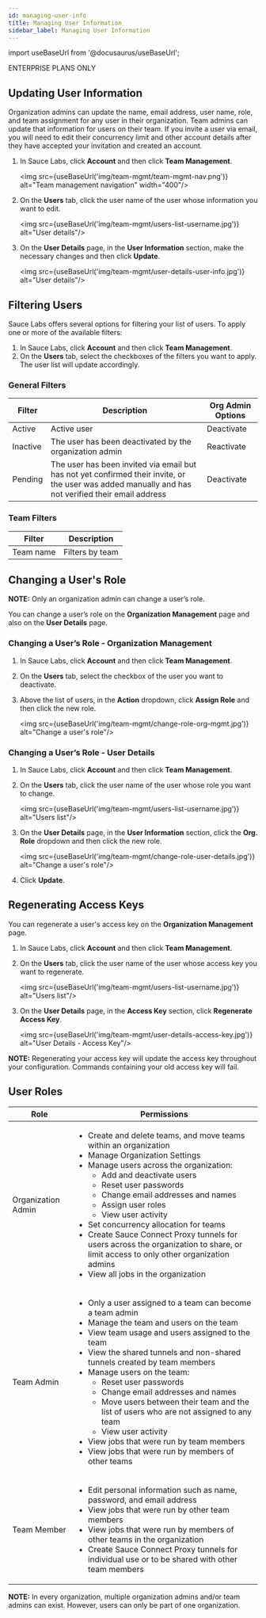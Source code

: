 ```yaml
---
id: managing-user-info
title: Managing User Information
sidebar_label: Managing User Information
---
```


import useBaseUrl from '@docusaurus/useBaseUrl';

<p><span className="sauceDBlue">ENTERPRISE PLANS ONLY</span></p>

## Updating User Information
Organization admins can update the name, email address, user name, role, and team assignment for any user in their organization. Team admins can update that information for users on their team. If you invite a user via email, you will need to edit their concurrency limit and other account details after they have accepted your invitation and created an account.

1. In Sauce Labs, click **Account** and then click **Team Management**.

   <img src={useBaseUrl('img/team-mgmt/team-mgmt-nav.png')} alt="Team management navigation" width="400"/>

2. On the **Users** tab, click the user name of the user whose information you want to edit.

   <img src={useBaseUrl('img/team-mgmt/users-list-username.jpg')} alt="User details"/>

3. On the **User Details** page, in the **User Information** section, make the necessary changes and then click **Update**.

   <img src={useBaseUrl('img/team-mgmt/user-details-user-info.jpg')} alt="User details"/>

## Filtering Users

Sauce Labs offers several options for filtering your list of users. To apply one or more of the available filters:

1. In Sauce Labs, click **Account** and then click **Team Management**.
2. On the **Users** tab, select the checkboxes of the filters you want to apply. The user list will update accordingly.

### General Filters

| Filter  | Description | Org Admin Options |
| ------------- | ------------- | ------------- |
| Active  | Active user  | Deactivate  |
| Inactive  | The user has been deactivated by the organization admin  | Reactivate  |
| Pending  | The user has been invited via email but has not yet confirmed their invite, or the user was added manually and has not verified their email address  | Deactivate  |

### Team Filters

| Filter  | Description |
| ------------- | ------------- |
| Team name  | Filters by team  |

## Changing a User's Role

**NOTE:** Only an organization admin can change a user’s role.

You can change a user’s role on the **Organization Management** page and also on the **User Details** page.

### Changing a User’s Role - Organization Management
1. In Sauce Labs, click **Account** and then click **Team Management**.
2. On the **Users** tab, select the checkbox of the user you want to deactivate.
3. Above the list of users, in the **Action** dropdown, click **Assign Role** and then click the new role.

   <img src={useBaseUrl('img/team-mgmt/change-role-org-mgmt.jpg')} alt="Change a user's role"/>

### Changing a User’s Role - User Details
1. In Sauce Labs, click **Account** and then click **Team Management**.
2. On the **Users** tab, click the user name of the user whose role you want to change.

   <img src={useBaseUrl('img/team-mgmt/users-list-username.jpg')} alt="Users list"/>

3. On the **User Details** page, in the **User Information** section, click the **Org. Role** dropdown and then click the new role.

   <img src={useBaseUrl('img/team-mgmt/change-role-user-details.jpg')} alt="Change a user's role"/>

4. Click **Update**.

## Regenerating Access Keys

You can regenerate a user's access key on the **Organization Management** page.

1. In Sauce Labs, click **Account** and then click **Team Management**.
2. On the **Users** tab, click the user name of the user whose access key you want to regenerate.

   <img src={useBaseUrl('img/team-mgmt/users-list-username.jpg')} alt="Users list"/>

3. On the **User Details** page, in the **Access Key** section, click **Regenerate Access Key**.

   <img src={useBaseUrl('img/team-mgmt/user-details-access-key.jpg')} alt="User Details - Access Key"/>

**NOTE:** Regenerating your access key will update the access key throughout your configuration. Commands containing your old access key will fail.

## User Roles
| Role  | Permissions |
| ------------- | ------------- |
| Organization Admin  |  <ul><li>Create and delete teams, and move teams within an organization</li><li>Manage Organization Settings</li><li>Manage users across the organization:<ul><li>Add and deactivate users</li><li>Reset user passwords</li><li>Change email addresses and names</li><li>Assign user roles</li><li>View user activity</li></ul></li><li>Set concurrency allocation for teams</li><li>Create Sauce Connect Proxy tunnels for users across the organization to share, or limit access to only other organization admins</li><li>View all jobs in the organization</li></ul> |  
| Team Admin   | <ul><li>Only a user assigned to a team can become a team admin</li><li>Manage the team and users on the team</li><li>View team usage and users assigned to the team</li><li>View the shared tunnels and non-shared tunnels created by team members</li><li>Manage users on the team:<ul><li>Reset user passwords</li><li>Change email addresses and names</li><li>Move users between their team and the list of users who are not assigned to any team</li><li>View user activity</li></ul></li><li>View jobs that were run by team members</li><li>View jobs that were run by members of other teams</li></ul>  |      
| Team Member  | <ul><li>Edit personal information such as name, password, and email address</li><li>View jobs that were run by other team members</li><li>View jobs that were run by members of other teams in the organization</li><li>Create Sauce Connect Proxy tunnels for individual use or to be shared with other team members</li></ul>  |  

**NOTE:** In every organization, multiple organization admins and/or team admins can exist. However, users can only be part of one organization.
